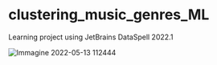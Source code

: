 # clustering_music_genres_ML
Learning project using JetBrains DataSpell 2022.1


![Immagine 2022-05-13 112444](https://user-images.githubusercontent.com/95974759/168254253-ef026cfc-b91f-478c-842b-490df561df36.png)
